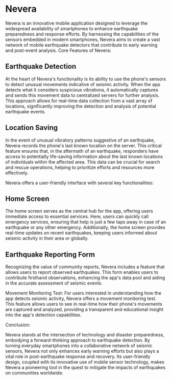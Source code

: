 # Nevera

Nevera is an innovative mobile application designed to leverage the widespread availability of smartphones to enhance earthquake preparedness and response efforts. By harnessing the capabilities of the sensors embedded in modern smartphones, Nevera aims to create a vast network of mobile earthquake detectors that contribute to early warning and post-event analysis.
Core Features of Nevera:

## Earthquake Detection 
At the heart of Nevera's functionality is its ability to use the phone's sensors to detect unusual movements indicative of seismic activity. When the app detects what it considers suspicious vibrations, it automatically captures and sends this movement data to centralized servers for further analysis. This approach allows for real-time data collection from a vast array of locations, significantly improving the detection and analysis of potential earthquake events.

## Location Saving
In the event of unusual vibratory patterns suggestive of an earthquake, Nevera records the phone's last known location on the server. This critical feature ensures that, in the aftermath of an earthquake, responders have access to potentially life-saving information about the last known locations of individuals within the affected area. This data can be crucial for search and rescue operations, helping to prioritize efforts and resources more effectively.

Nevera offers a user-friendly interface with several key functionalities:

## Home Screen
The home screen serves as the central hub for the app, offering users immediate access to essential services. Here, users can quickly call emergency services, ensuring that help is just a few taps away in case of an earthquake or any other emergency. Additionally, the home screen provides real-time updates on recent earthquakes, keeping users informed about seismic activity in their area or globally.

## Earthquake Reporting Form

Recognizing the value of community reports, Nevera includes a feature that allows users to report observed earthquakes. This form enables users to contribute firsthand observations, enhancing the app's data pool and aiding in the accurate assessment of seismic events.

Movement Monitoring Test: For users interested in understanding how the app detects seismic activity, Nevera offers a movement monitoring test. This feature allows users to see in real-time how their phone's movements are captured and analyzed, providing a transparent and educational insight into the app's detection capabilities.

Conclusion:

Nevera stands at the intersection of technology and disaster preparedness, embodying a forward-thinking approach to earthquake detection. By turning everyday smartphones into a collaborative network of seismic sensors, Nevera not only enhances early warning efforts but also plays a vital role in post-earthquake response and recovery. Its user-friendly design, coupled with its innovative use of mobile sensor technology, makes Nevera a pioneering tool in the quest to mitigate the impacts of earthquakes on communities worldwide.
